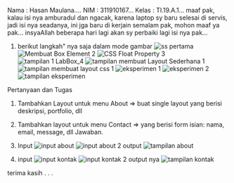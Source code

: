 Nama : Hasan Maulana.... NIM : 311910167... Kelas : TI.19.A.1...
maaf pak, kalau isi nya amburadul dan ngacak, karena laptop sy baru selesai di servis, jadi isi nya seadanya, ini jga baru di kerjain semalam pak, mohon maaf ya pak... insyaAllah beberapa hari lagi akan sy perbaiki lagi isi nya pak...

1. berikut langkah" nya saja dalam mode gambar
![ss pertama](https://user-images.githubusercontent.com/56497286/115492142-685cd400-a28b-11eb-8992-44961adfeb7f.png)
![Membuat Box Element 2](https://user-images.githubusercontent.com/56497286/115492158-714da580-a28b-11eb-8526-1d45f8450b2c.png)
![CSS Float Property 3](https://user-images.githubusercontent.com/56497286/115492167-76aaf000-a28b-11eb-8bb6-5a2e13069555.png)
![tampilan 1 LabBox_4](https://user-images.githubusercontent.com/56497286/115492184-7dd1fe00-a28b-11eb-8c40-580ccd0b933b.png)
![tampilan membuat Layout Sederhana 1](https://user-images.githubusercontent.com/56497286/115492251-a6f28e80-a28b-11eb-975d-3f51bca929e0.png)
![tampilan membuat layout css 1](https://user-images.githubusercontent.com/56497286/115492268-aeb23300-a28b-11eb-84ae-e193a6cdea53.png)
![eksperimen 1](https://user-images.githubusercontent.com/56497286/115492282-b8d43180-a28b-11eb-895e-75b2d9d65600.png)
![eksperimen 2](https://user-images.githubusercontent.com/56497286/115492296-bd98e580-a28b-11eb-876f-ec9f20f4b545.png)
![tampilan eksperimen](https://user-images.githubusercontent.com/56497286/115492326-cc7f9800-a28b-11eb-8f69-4aa12c20b08b.png)

Pertanyaan dan Tugas
1. Tambahkan Layout untuk menu About => buat single layout yang berisi deskripsi, portfolio, dll
2. Tambahkan layout untuk menu Contact => yang berisi form isian: nama, email, message, dll
Jawaban.
1. Input
![input about](https://user-images.githubusercontent.com/56497286/115492457-0c467f80-a28c-11eb-8315-d176e2895296.png)
![input about 2](https://user-images.githubusercontent.com/56497286/115492490-1799ab00-a28c-11eb-9532-76f58b4d2954.png)
output
![tampilan about](https://user-images.githubusercontent.com/56497286/115492548-2aac7b00-a28c-11eb-9dc6-457359bb926e.png)

2. input
![input kontak](https://user-images.githubusercontent.com/56497286/115492668-67787200-a28c-11eb-861f-ea26eb19619a.png)
![input kontak 2](https://user-images.githubusercontent.com/56497286/115492673-6ba48f80-a28c-11eb-952e-f93469f99d30.png)
output nya
![tampilan kontak](https://user-images.githubusercontent.com/56497286/115492691-77905180-a28c-11eb-9e95-0fc47f4e2867.png)



terima kasih . . .
